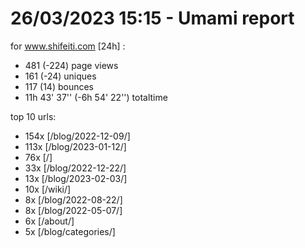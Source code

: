 # 26/03/2023 15:15 - Umami report
for www.shifeiti.com [24h] :

 - 481 (-224) page views
 - 161 (-24) uniques
 - 117 (14) bounces
 - 11h 43' 37'' (-6h 54' 22'') totaltime


top 10 urls:
 - 154x [/blog/2022-12-09/]
 - 113x [/blog/2023-01-12/]
 - 76x [/]
 - 33x [/blog/2022-12-22/]
 - 13x [/blog/2023-02-03/]
 - 10x [/wiki/]
 - 8x [/blog/2022-08-22/]
 - 8x [/blog/2022-05-07/]
 - 6x [/about/]
 - 5x [/blog/categories/]


